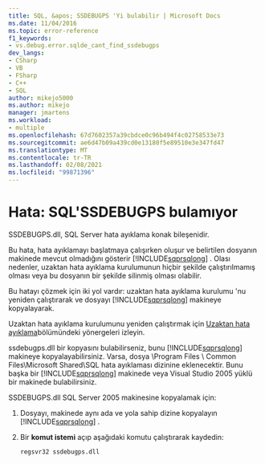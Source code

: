```yaml
---
title: SQL, &apos; SSDEBUGPS 'Yi bulabilir | Microsoft Docs
ms.date: 11/04/2016
ms.topic: error-reference
f1_keywords:
- vs.debug.error.sqlde_cant_find_ssdebugps
dev_langs:
- CSharp
- VB
- FSharp
- C++
- SQL
author: mikejo5000
ms.author: mikejo
manager: jmartens
ms.workload:
- multiple
ms.openlocfilehash: 67d7602357a39cbdce0c96b494f4c02758533e73
ms.sourcegitcommit: ae6d47b09a439cd0e13180f5e89510e3e347fd47
ms.translationtype: MT
ms.contentlocale: tr-TR
ms.lasthandoff: 02/08/2021
ms.locfileid: "99871396"
---
```

# <a name="error-sql-can39t-find-ssdebugps"></a>Hata: SQL&#39;SSDEBUGPS bulamıyor

SSDEBUGPS.dll, SQL Server hata ayıklama konak bileşenidir.

Bu hata, hata ayıklamayı başlatmaya çalışırken oluşur ve belirtilen dosyanın makinede mevcut olmadığını gösterir [!INCLUDE[sqprsqlong](../debugger/includes/sqprsqlong_md.md)] . Olası nedenler, uzaktan hata ayıklama kurulumunun hiçbir şekilde çalıştırılmamış olması veya bu dosyanın bir şekilde silinmiş olması olabilir.

Bu hatayı çözmek için iki yol vardır: uzaktan hata ayıklama kurulumu 'nu yeniden çalıştırarak ve dosyayı [!INCLUDE[sqprsqlong](../debugger/includes/sqprsqlong_md.md)] makineye kopyalayarak.

Uzaktan hata ayıklama kurulumunu yeniden çalıştırmak için [Uzaktan hata ayıklama](../debugger/remote-debugging.md)bölümündeki yönergeleri izleyin.

ssdebugps.dll bir kopyasını bulabilirseniz, bunu [!INCLUDE[sqprsqlong](../debugger/includes/sqprsqlong_md.md)] makineye kopyalayabilirsiniz. Varsa, dosya \Program Files \ Common Files\Microsoft Shared\SQL hata ayıklaması dizinine eklenecektir. Bunu başka bir [!INCLUDE[sqprsqlong](../debugger/includes/sqprsqlong_md.md)] makinede veya Visual Studio 2005 yüklü bir makinede bulabilirsiniz.

SSDEBUGPS.dll SQL Server 2005 makinesine kopyalamak için:

1. Dosyayı, makinede aynı ada ve yola sahip dizine kopyalayın [!INCLUDE[sqprsqlong](../debugger/includes/sqprsqlong_md.md)] .

2. Bir **komut istemi** açıp aşağıdaki komutu çalıştırarak kaydedin:

    ```cmd
    regsvr32 ssdebugps.dll
    ```
